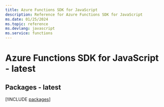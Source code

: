 ```yaml
---
title: Azure Functions SDK for JavaScript
description: Reference for Azure Functions SDK for JavaScript
ms.date: 01/25/2024
ms.topic: reference
ms.devlang: javascript
ms.service: functions
---
```

# Azure Functions SDK for JavaScript - latest
## Packages - latest
[!INCLUDE [packages](functions-index.md)]